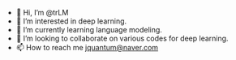 - 👋 Hi, I’m @trLM
- 👀 I’m interested in deep learning.
- 🌱 I’m currently learning language modeling.
- 💞️ I’m looking to collaborate on various codes for deep learning.
- 📫 How to reach me jquantum@naver.com

<!---
trLM/trLM is a ✨ special ✨ repository because its `README.md` (this file) appears on your GitHub profile.
You can click the Preview link to take a look at your changes.
--->
